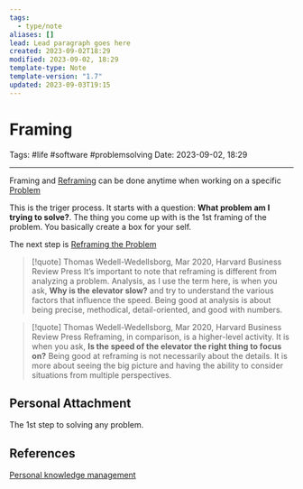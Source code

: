 ```yaml
---
tags:
  - type/note
aliases: []
lead: Lead paragraph goes here
created: 2023-09-02T18:29
modified: 2023-09-02, 18:29
template-type: Note
template-version: "1.7"
updated: 2023-09-03T19:15
---
```


# Framing

Tags: #life #software #problemsolving
Date: 2023-09-02, 18:29

---

Framing and [ Reframing](Reframing%20the%20Problem%20) can be done anytime when working on a specific [ Problem](Problem%20Solving%20)

This is the triger process. It starts with a question: **What problem am I trying to solve?**. The thing you come up with is the 1st framing of the problem. You basically create a box for your self.

The next step is [Reframing the Problem](Reframing%20the%20Problem.md)

> [!quote]  Thomas Wedell-Wedellsborg, Mar 2020,  Harvard Business Review Press
> It’s important to note that reframing is different from analyzing a problem. Analysis, as I use the term here, is when you ask, **Why is the elevator slow?** and try to understand the various factors that influence the speed. Being good at analysis is about being precise, methodical, detail-oriented, and good with numbers.

> [!quote]  Thomas Wedell-Wedellsborg, Mar 2020,  Harvard Business Review Press
> Reframing, in comparison, is a higher-level activity. It is when you ask, **Is the speed of the elevator the right thing to focus on?** Being good at reframing is not necessarily about the details. It is more about seeing the big picture and having the ability to consider situations from multiple perspectives.

## Personal Attachment

The 1st step to solving any problem.

## References

[Personal knowledge management](../SLIP-BOX/Personal%20knowledge%20management.md)

